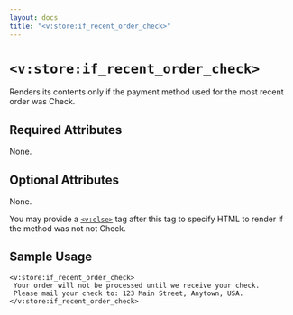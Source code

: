 ```yaml
---
layout: docs
title: "<v:store:if_recent_order_check>"
---
```


# `<v:store:if_recent_order_check>`

Renders its contents only if the payment method used for the most recent
order was Check.

## Required Attributes

None.

## Optional Attributes

None.

You may provide a [`<v:else>`](#v_else) tag after this tag to specify
HTML to render if the method was not not Check.

## Sample Usage

    <v:store:if_recent_order_check>
     Your order will not be processed until we receive your check.  
     Please mail your check to: 123 Main Street, Anytown, USA.
    </v:store:if_recent_order_check>
